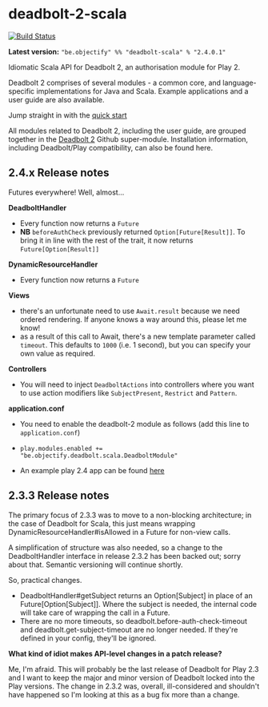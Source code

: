 deadbolt-2-scala
================

[![Build Status](https://travis-ci.org/schaloner/deadbolt-2-scala.svg?branch=master)](https://travis-ci.org/schaloner/deadbolt-2-scala)

**Latest version:** `"be.objectify" %% "deadbolt-scala" % "2.4.0.1"`

Idiomatic Scala API for Deadbolt 2, an authorisation module for Play 2.

Deadbolt 2 comprises of several modules - a common core, and language-specific implementations for Java and Scala.  Example applications and a user guide are also available.  

Jump straight in with the [quick start](./QuickStart.md)

All modules related to Deadbolt 2, including the user guide, are grouped together in the [Deadbolt 2](https://github.com/schaloner/deadbolt-2) Github super-module.  Installation information, including Deadbolt/Play compatibility, can also be found here.

2.4.x Release notes
-------------------

Futures everywhere!  Well, almost...

**DeadboltHandler**
- Every function now returns a `Future`
- **NB** `beforeAuthCheck` previously returned `Option[Future[Result]]`.  To bring it in line with the rest of the trait, it now returns `Future[Option[Result]]`

**DynamicResourceHandler**
- Every function now returns a `Future`

**Views**
- there's an unfortunate need to use `Await.result` because we need ordered rendering.  If anyone knows a way around this, please let me know!
- as a result of this call to Await, there's a new template parameter called `timeout`.  This defaults to `1000` (i.e. 1 second), but you can specify your own value as required. 

**Controllers**

- You will need to inject `DeadboltActions` into controllers where you want to use action modifiers like `SubjectPresent`, `Restrict` and `Pattern`.

**application.conf**

- You need to enable the deadbolt-2 module as follows (add this line to `application.conf`)
 - `play.modules.enabled += "be.objectify.deadbolt.scala.DeadboltModule"`

- An example play 2.4 app can be found [here](https://github.com/schaloner/deadbolt-2-scala-examples)

2.3.3 Release notes
-------------------

The primary focus of 2.3.3 was to move to a non-blocking architecture; in the case of Deadbolt for Scala, this just means wrapping DynamicResourceHandler#isAllowed in a Future for non-view calls.

A simplification of structure was also needed, so a change to the DeadboltHandler interface in release 2.3.2 has been backed out; sorry about that.  Semantic versioning will continue shortly.

So, practical changes.

- DeadboltHandler#getSubject returns an Option[Subject] in place of an Future[Option[Subject]].  Where the subject is needed, the internal code will take care of wrapping the call in a Future.
- There are no more timeouts, so deadbolt.before-auth-check-timeout and deadbolt.get-subject-timeout are no longer needed.  If they're defined in your config, they'll be ignored.

**What kind of idiot makes API-level changes in a patch release?**

Me, I'm afraid.  This will probably be the last release of Deadbolt for Play 2.3 and I want to keep the major and minor version of Deadbolt locked into the Play versions.  The change in 2.3.2 was, overall, ill-considered and shouldn't have happened so I'm looking at this as a bug fix more than a change.
